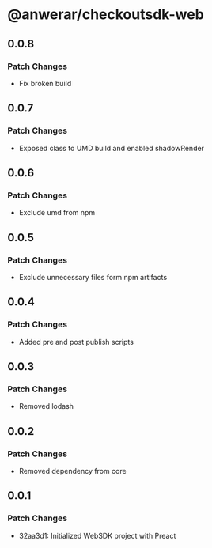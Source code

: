 # @anwerar/checkoutsdk-web

## 0.0.8

### Patch Changes

-   Fix broken build

## 0.0.7

### Patch Changes

-   Exposed class to UMD build and enabled shadowRender

## 0.0.6

### Patch Changes

-   Exclude umd from npm

## 0.0.5

### Patch Changes

-   Exclude unnecessary files form npm artifacts

## 0.0.4

### Patch Changes

-   Added pre and post publish scripts

## 0.0.3

### Patch Changes

-   Removed lodash

## 0.0.2

### Patch Changes

-   Removed dependency from core

## 0.0.1

### Patch Changes

-   32aa3d1: Initialized WebSDK project with Preact
